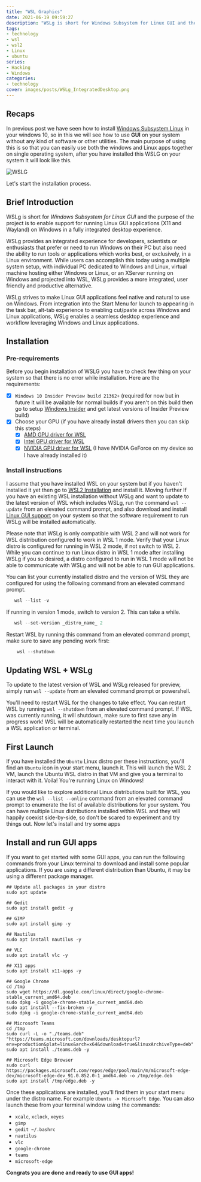 ```yaml
---
title: "WSL Graphics"
date: 2021-06-19 09:59:27
description: "WSLg is short for Windows Subsystem for Linux GUI and the purpose of the project is to enable support for running Linux GUI applications (X11 and Wayland) on Windows in a fully integrated desktop experience."
tags:
- technology
- wsl
- wsl2
- Linux
- ubuntu
series:
- Hacking
- Windows
categories:
- technology
cover: images/posts/WSLg_IntegratedDesktop.png
---
```

## Recaps

In previous post we have seen how to install [Windows Subsystem Linux](https://www.mistrysiddh.tk/posts/wsl2install) in your windows 10, so in this we will see how to use **GUI** on your system without any kind of software or other utilities. The main purpose of using this is so that you can easily use both the windows and Linux apps together on single operating system, after you have installed this WSLG on your system it will look like this.

![WSLG](images/posts/WSLg_IntegratedDesktop.png)

Let's start the installation process.

## Brief Introduction

WSLg is short for *Windows Subsystem for Linux GUI* and the purpose of the project is to enable support for running Linux GUI applications (X11 and Wayland) on Windows in a fully integrated desktop experience.

WSLg provides an integrated experience for developers, scientists or enthusiasts that prefer or need to run Windows on their PC but also need the ability to run tools or applications which works best, or exclusively, in a Linux environment. While users can accomplish this today using a multiple system setup, with individual PC dedicated to Windows and Linux, virtual machine hosting either Windows or Linux, or an XServer running on Windows and projected into WSL, WSLg provides a more integrated, user friendly and productive alternative.

WSLg strives to make Linux GUI applications feel native and natural to use on Windows. From integration into the Start Menu for launch to appearing in the task bar, alt-tab experience to enabling cut/paste across Windows and Linux applications, WSLg enables a seamless desktop experience and workflow leveraging Windows and Linux applications.

## Installation

### Pre-requirements

Before you begin installation of WSLG you have to check few thing on your system so that there is no error while installation. Here are the requirements:

- [x] `Windows 10 Insider Preview build 21362+` (required for now but in future it will be available for normal builds if you aren't on this build then go to setup [Windows Insider](https://www.mistrysiddh.tk/posts/wsl2install/#installation-of-wsl-2) and get latest versions of Insider Preview build)
- [x] Choose your GPU (if you have already install drivers then you can skip this steps)
  - [x] [AMD GPU driver for WSL](https://community.amd.com/community/radeon-pro-graphics/blog/2020/06/17/announcing-amd-support-for-gpu-accelerated-machine-learning-training-on-windows-10)
  - [x] [Intel GPU driver for WSL](https://downloadcenter.intel.com/download/29526)
  - [x] [NVIDIA GPU driver for WSL](https://developer.nvidia.com/cuda/wsl) (I have NVIDIA GeForce on my device so I have already installed it)

### Install instructions

I assume that you have installed WSL on your system but if you haven't installed it yet then go to [WSL2 Installation](https://www.mistrysiddh.tk/posts/ws2install/) and install it. Moving further If you have an existing WSL installation without WSLg and want to update to the latest version of WSL which includes WSLg, run the command `wsl --update` from an elevated command prompt, and also download and install [Linux GUI support](https://github.com/microsoft/wslg/releases/tag/v1.0.24) on your system so that the software requirement to run WSLg will be installed automatically. 

Please note that WSLg is only compatible with WSL 2 and will not work for WSL distribution configured to work in WSL 1 mode. Verify that your Linux distro is configured for running in WSL 2 mode, if not switch to WSL 2. While you can continue to run Linux distro in WSL 1 mode after installing WSLg if you so desired, a distro configured to run in WSL 1 mode will not be able to communicate with WSLg and will not be able to run GUI applications.

You can list your currently installed distro and the version of WSL they are configured for using the following command from an elevated command prompt.

```powershell
   wsl --list -v
```

If running in version 1 mode, switch to version 2. This can take a while.

```powershell
   wsl --set-version _distro_name_ 2
```

Restart WSL by running this command from an elevated command prompt, make sure to save any pending work first:

```powershell
    wsl --shutdown
```

## Updating WSL + WSLg

To update to the latest version of WSL and WSLg released for preview, simply run `wsl --update` from an elevated command prompt or powershell.

You'll need to restart WSL for the changes to take effect. You can restart WSL by running `wsl --shutdown` from an elevated command prompt. If WSL was currently running, it will shutdown, make sure to first save any in progress work! WSL will be automatically restarted the next time you launch a WSL application or terminal.

## First Launch

If you have installed the `Ubuntu` Linux distro per these instructions, you'll find an `Ubuntu` icon in your start menu, launch it. This will launch the WSL 2 VM, launch the Ubuntu WSL distro in that VM and give you a terminal to interact with it. Voila! You're running Linux on Windows!

If you would like to explore additional Linux distributions built for WSL, you can use the `wsl --list --online` command from an elevated command prompt to enumerate the list of available distributions for your system. You can have multiple Linux distributions installed within WSL and they will happily coexist side-by-side, so don't be scared to experiment and try things out. Now let's install and try some apps

## Install and run GUI apps

If you want to get started with some GUI apps, you can run the following commands from your Linux terminal to download and install some popular applications. If you are using a different distribution than Ubuntu, it may be using a different package manager.

```
## Update all packages in your distro
sudo apt update

## Gedit
sudo apt install gedit -y

## GIMP
sudo apt install gimp -y

## Nautilus
sudo apt install nautilus -y

## VLC
sudo apt install vlc -y

## X11 apps
sudo apt install x11-apps -y

## Google Chrome
cd /tmp
sudo wget https://dl.google.com/linux/direct/google-chrome-stable_current_amd64.deb
sudo dpkg -i google-chrome-stable_current_amd64.deb 
sudo apt install --fix-broken -y
sudo dpkg -i google-chrome-stable_current_amd64.deb

## Microsoft Teams
cd /tmp
sudo curl -L -o "./teams.deb" "https://teams.microsoft.com/downloads/desktopurl?env=production&plat=linux&arch=x64&download=true&linuxArchiveType=deb"
sudo apt install ./teams.deb -y

## Microsoft Edge Browser
sudo curl https://packages.microsoft.com/repos/edge/pool/main/m/microsoft-edge-dev/microsoft-edge-dev_91.0.852.0-1_amd64.deb -o /tmp/edge.deb
sudo apt install /tmp/edge.deb -y
```

Once these applications are installed, you'll find them in your start menu under the distro name. For example `Ubuntu -> Microsoft Edge`. You can also launch these from your terminal window using the commands:

- `xcalc`, `xclock`, `xeyes`
- `gimp`
- `gedit ~/.bashrc`
- `nautilus`
- `vlc`
- `google-chrome`
- `teams`
- `microsoft-edge`

**Congrats you are done and ready to use GUI apps!** 
